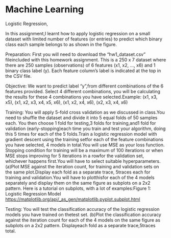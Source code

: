 # Machine Learning 
Logistic Regression,

In  this assignment,I learnt how  to apply logistic regression  on  a  small  dataset  with limited number of features (or entries) to predict which binary class each sample belongs to as shown in the figure.

Preparation: First  you  will  need  to download the  “hw1_dataset.csv”  fileincluded  with  this  homework assignment. This is a 250 x 7 dataset where there are 250 samples (observations) of 6 features (x1, x2, ..., x6) and 1 binary class label (y). Each feature column’s label is indicated at the top in the CSV file.

Objective: We  want  to  predict label “y”,from different combinations of  the  6  features  provided.  Select  4 different  combinations,  you  will  be  calculating  the  results  for  these  4  combinations  you  have selected.Example: (x1, x3, x5), (x1, x2, x3, x4, x5, x6), (x1, x2, x4, x6), (x2, x3, x4, x6)

Training: You will apply 5-fold cross validation as we discussed in class.You need to shuffle the dataset and divide it into 5 equal folds of 50 samples each.  You then choose 1 fold for testing,3 folds for training,and1  fold  for validation  (early-stopping)each  time  you  train  and  test  your  algorithm, doing this 5 times for each of the 5 folds.Train a logistic regression model with gradient descent using the training setfor each of the feature  combinations  you  have  selected,  4  models  in  total.You  will  use MSE as  your loss function. Stopping condition for training will be a maximum of 100 iterations or when MSE stops improving for 5 iterations in a rowfor the validation set, whichever happens first.You will have to select suitable hyperparameters.
(a)Plot  MSE  against the iteration  count,  for  training  and  validation  sets  on  the  same  plot.Display each fold  as a separate trace, 5traces each for training and validation.You will have to plotthisfor each of the 4 models separately and display them on the same figure as subplots on a 2x2 pattern. Here is a tutorial on subplots, with a lot of examples:Figure 1: Logistic Regression Model
https://matplotlib.org/api/_as_gen/matplotlib.pyplot.subplot.html

Testing: You will test the classification accuracy of the logistic regression models you have trained on thetest set. (b)Plot the classification accuracy against the iteration count for each of the 4 models on the same  figure  as  subplots  on  a  2x2  pattern. Displayeach  fold  as  a separate trace,5traces total.
